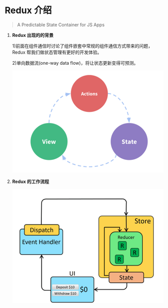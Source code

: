 # Redux 介绍

> A Predictable State Container for JS Apps

1. **Redux 出现的的背景**

    1)前面在组件通信时讨论了组件嵌套中常规的组件通信方式带来的问题，Redux 帮我们做状态管理有更好的开发体验。 
  
    2)单向数据流(one-way data flow)，将让状态更新变得可预测。
    
    ![](https://github.com/kongyufei5039/react-docs/blob/main/image/one-way-data-flow.png)

2. **Redux 的工作流程**

    ![](https://github.com/kongyufei5039/react-docs/blob/main/image/redux-data-flow-diagram.gif)
